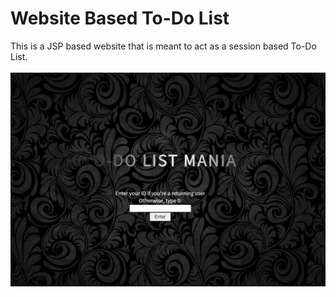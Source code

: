 # Website Based To-Do List

This is a JSP based website that is meant to act as a session based To-Do List. 
<br><br>
<img src="/CAPTURE.PNG" title="Example">